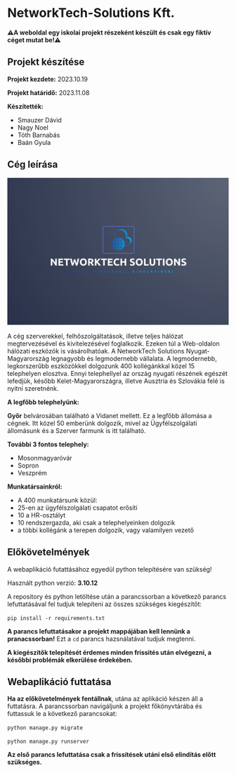 # NetworkTech-Solutions Kft.

**⚠️A weboldal egy iskolai projekt részeként készült és csak egy fiktív céget mutat be!⚠️**

## Projekt készítése

**Projekt kezdete:** 2023.10.19

**Projekt határidő:** 2023.11.08

**Készítették:**
 - Smauzer Dávid
 - Nagy Noel
 - Tóth Barnabás
 - Baán Gyula

## Cég leírása

![NetworkTech-Solutions Logo](/default/static/default/img/nts-logo.jpg)

A cég szerverekkel, felhőszolgáltatások, illetve teljes hálózat megtervezésével és kivitelezésével foglalkozik. Ezeken túl a Web-oldalon hálózati eszközök is vásárolhatóak.
A NetworkTech Solutions Nyugat-Magyarország legnagyobb és legmodernebb vállalata. A legmodernebb, legkorszerűbb eszközökkel dolgozunk 400 kollégánkkal közel 15 telephelyen elosztva. Ennyi telephellyel az ország nyugati részének egészét lefedjük, később Kelet-Magyarországra, illetve Ausztria és Szlovákia felé is nyitni szeretnénk.

**A legfőbb telephelyünk:**

**Győr** belvárosában található a Vidanet mellett. Ez a legfőbb állomása a cégnek. Itt közel 50 emberünk dolgozik, mivel az Ügyfélszolgálati állomásunk és a Szerver farmunk is itt található.

**További 3 fontos telephely:**
 - Mosonmagyaróvár
 - Sopron
 - Veszprém

**Munkatársainkról:**
 - A 400 munkatársunk közül:
 - 25-en az ügyfélszolgálati csapatot erősíti
 - 10 a HR-osztályt
 - 10 rendszergazda, aki csak a telephelyeinken dolgozik
 - a többi kollégánk a terepen dolgozik, vagy valamilyen vezető

## Előkövetelmények

A webaplikáció futattásához egyedül python telepítésére van szükség!

Használt python verzió: **3.10.12**

A repository és python letöltése után a parancssorban a következő parancs lefuttatásával fel tudjuk telepíteni az összes szükséges kiegészítőt:

`pip install -r requirements.txt`

**A parancs lefuttatásakor a projekt mappájában kell lennünk a pranacssorban!** Ezt a `cd` parancs hazsnálatával tudjuk megtenni.

**A kiegészítők telepítését érdemes minden frissités után elvégezni, a későbbi problémák elkerülése érdekében.**

## Webaplikáció futtatása

**Ha az előkövetelmények fentállnak**, utána az aplikáció készen áll a futtatásra. A parancssorban navigáljunk a projekt főkönyvtárába és futtassuk le a következő parancsokat:

`python manage.py migrate`

`python manage.py runserver`

**Az első parancs lefuttatása csak a frissítések utáni első elindítás előtt szükséges.**